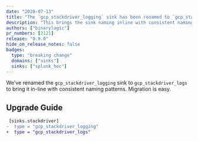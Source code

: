```yaml
---
date: "2020-07-13"
title: "The `gcp_stackdriver_logging` sink has been renamed to `gcp_stackdriver_logs`"
description: "This brings the sink naming inline with consistent naming pattern"
authors: ["binarylogic"]
pr_numbers: [2121]
release: "0.9.0"
hide_on_release_notes: false
badges:
  type: "breaking change"
  domains: ["sinks"]
  sinks: ["splunk_hec"]
---
```


We've renamed the `gcp_stackdriver_logging` sink to `gcp_stackdriver_logs` to
bring it in-line with consistent naming patterns. Migration is easy.

## Upgrade Guide

```diff title="angle.toml"
 [sinks.stackdriver]
-  type = "gcp_stackdriver_logging"
+  type = "gcp_stackdriver_logs"
```
